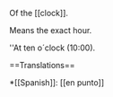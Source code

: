 Of the [[clock]]. 

Means the exact hour.

''At ten o´clock (10:00).

==Translations==

*[[Spanish]]: [[en punto]]